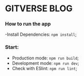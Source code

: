 # GITVERSE BLOG

### How to run the app

-Install Dependencies: `npm install`;

### Start:

- Production mode: `npm run build`;
- Development mode: `npm run dev`;
- Check with ESlint: `npm run lint`;
